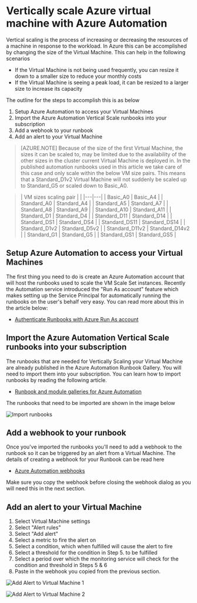 <!-- not suitable for Mooncake -->

<properties
	pageTitle="Vertically scale Azure virtual machine with Azure Automation | Microsoft Azure"
	description="How to vertically scale a Linux Virtual Machine in response to monitoring alerts with Azure Automation"
	services="virtual-machines-linux"
	documentationCenter=""
	authors="singhkay"
	manager="drewm"
	editor=""
	tags="azure-resource-manager"/>

<tags
	ms.service="virtual-machines-linux"
	ms.date="03/29/2016"
	wacn.date=""/>

# Vertically scale Azure virtual machine with Azure Automation

Vertical scaling is the process of increasing or decreasing the resources of a machine in response to the workload. In Azure this can be accomplished by changing the size of the Virtual Machine. This can help in the following scenarios

- If the Virtual Machine is not being used frequently, you can resize it down to a smaller size to reduce your monthly costs
- If the Virtual Machine is seeing a peak load, it can be resized to a larger size to increase its capacity

The outline for the steps to accomplish this is as below

1. Setup Azure Automation to access your Virtual Machines
2. Import the Azure Automation Vertical Scale runbooks into your subscription
3. Add a webhook to your runbook
4. Add an alert to your Virtual Machine

> [AZURE.NOTE] Because of the size of the first Virtual Machine, the sizes it can be scaled to, may be limited due to the availability of the other sizes in the cluster current Virtual Machine is deployed in. In the published automation runbooks used in this article we take care of this case and only scale within the below VM size pairs. This means that a Standard_D1v2 Virtual Machine will not suddenly be scaled up to Standard_G5 or scaled down to Basic_A0.

>| VM sizes scaling pair |   |
|---|---|
|  Basic_A0 |  Basic_A4 |
|  Standard_A0 | Standard_A4 |
|  Standard_A5 | Standard_A7  |
|  Standard_A8 | Standard_A9  |
|  Standard_A10 |  Standard_A11 |
|  Standard_D1 |  Standard_D4 |
|  Standard_D11 | Standard_D14  |
|  Standard_DS1 |  Standard_DS4 |
|  Standard_DS11 | Standard_DS14  |
|  Standard_D1v2 |  Standard_D5v2 |
|  Standard_D11v2 |  Standard_D14v2 |
|  Standard_G1 |  Standard_G5 |
|  Standard_GS1 |  Standard_GS5 |

## Setup Azure Automation to access your Virtual Machines

The first thing you need to do is create an Azure Automation account that will host the runbooks used to scale the VM Scale Set instances. Recently the Automation service introduced the "Run As account" feature which makes setting up the Service Principal for automatically running the runbooks on the user's behalf very easy. You can read more about this in the article below:

* [Authenticate Runbooks with Azure Run As account](/documentation/articles/automation-sec-configure-azure-runas-account/)

## Import the Azure Automation Vertical Scale runbooks into your subscription

The runbooks that are needed for Vertically Scaling your Virtual Machine are already published in the Azure Automation Runbook Gallery. You will need to import them into your subscription. You can learn how to import runbooks by reading the following article.

* [Runbook and module galleries for Azure Automation](/documentation/articles/automation-runbook-gallery/)

The runbooks that need to be imported are shown in the image below

![Import runbooks](./media/virtual-machines-vertical-scaling-automation/scale-runbooks.png)

## Add a webhook to your runbook

Once you've imported the runbooks you'll need to add a webhook to the runbook so it can be triggered by an alert from a Virtual Machine. The details of creating a webhook for your Runbook can be read here

* [Azure Automation webhooks](/documentation/articles/automation-webhooks/)

Make sure you copy the webhook before closing the webhook dialog as you will need this in the next section.

## Add an alert to your Virtual Machine

1. Select Virtual Machine settings
2. Select "Alert rules"
3. Select "Add alert"
4. Select a metric to fire the alert on
5. Select a condition, which when fulfilled will cause the alert to fire
6. Select a threshold for the condition in Step 5. to be fulfilled
7. Select a period over which the monitoring service will check for the condition and threshold in Steps 5 & 6
8. Paste in the webhook you copied from the previous section.

![Add Alert to Virtual Machine 1](./media/virtual-machines-vertical-scaling-automation/add-alert-webhook-1.png)

![Add Alert to Virtual Machine 2](./media/virtual-machines-vertical-scaling-automation/add-alert-webhook-2.png)